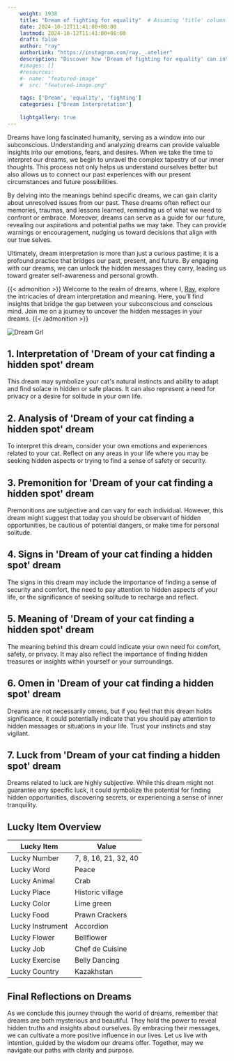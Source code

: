 ```yaml
---
    weight: 1938
    title: "Dream of fighting for equality"  # Assuming 'title' column exists
    date: 2024-10-12T11:41:00+08:00
    lastmod: 2024-10-12T11:41:00+08:00
    draft: false
    author: "ray"
    authorLink: "https://instagram.com/ray._.atelier"
    description: "Discover how 'Dream of fighting for equality' can interpret your future and uncover its significant meanings in your life."
    #images: []
    #resources:
    #- name: "featured-image"
    #  src: "featured-image.png"
    
    tags: ['Dream', 'equality', 'fighting']
    categories: ["Dream Interpretation"]
    
    lightgallery: true
---
```

    
Dreams have long fascinated humanity, serving as a window into our subconscious. Understanding and analyzing dreams can provide valuable insights into our emotions, fears, and desires. When we take the time to interpret our dreams, we begin to unravel the complex tapestry of our inner thoughts. This process not only helps us understand ourselves better but also allows us to connect our past experiences with our present circumstances and future possibilities.

By delving into the meanings behind specific dreams, we can gain clarity about unresolved issues from our past. These dreams often reflect our memories, traumas, and lessons learned, reminding us of what we need to confront or embrace. Moreover, dreams can serve as a guide for our future, revealing our aspirations and potential paths we may take. They can provide warnings or encouragement, nudging us toward decisions that align with our true selves.

Ultimately, dream interpretation is more than just a curious pastime; it is a profound practice that bridges our past, present, and future. By engaging with our dreams, we can unlock the hidden messages they carry, leading us toward greater self-awareness and personal growth.

{{< admonition >}}
Welcome to the realm of dreams, where I, [Ray](https://instagram.com/ray._.atelier), explore the intricacies of dream interpretation and meaning. Here, you’ll find insights that bridge the gap between your subconscious and conscious mind. Join me on a journey to uncover the hidden messages in your dreams.
{{< /admonition >}}

![Dream Grl](https://cdn.pixabay.com/photo/2017/11/02/03/35/gothic-2910057_1280.jpg "Dream Grl")

## 1. Interpretation of 'Dream of your cat finding a hidden spot' dream
 This dream may symbolize your cat's natural instincts and ability to adapt and find solace in hidden or safe places. It can also represent a need for privacy or a desire for solitude in your own life.

## 2. Analysis of 'Dream of your cat finding a hidden spot' dream
 To interpret this dream, consider your own emotions and experiences related to your cat. Reflect on any areas in your life where you may be seeking hidden aspects or trying to find a sense of safety or security.

## 3. Premonition for 'Dream of your cat finding a hidden spot' dream
 Premonitions are subjective and can vary for each individual. However, this dream might suggest that today you should be observant of hidden opportunities, be cautious of potential dangers, or make time for personal solitude.

## 4. Signs in 'Dream of your cat finding a hidden spot' dream
 The signs in this dream may include the importance of finding a sense of security and comfort, the need to pay attention to hidden aspects of your life, or the significance of seeking solitude to recharge and reflect.

## 5. Meaning of 'Dream of your cat finding a hidden spot' dream
 The meaning behind this dream could indicate your own need for comfort, safety, or privacy. It may also reflect the importance of finding hidden treasures or insights within yourself or your surroundings.

## 6. Omen in 'Dream of your cat finding a hidden spot' dream
 Dreams are not necessarily omens, but if you feel that this dream holds significance, it could potentially indicate that you should pay attention to hidden messages or situations in your life. Trust your instincts and stay vigilant.

## 7. Luck from 'Dream of your cat finding a hidden spot' dream
 Dreams related to luck are highly subjective. While this dream might not guarantee any specific luck, it could symbolize the potential for finding hidden opportunities, discovering secrets, or experiencing a sense of inner tranquility.

## Lucky Item Overview
| Lucky Item          | Value              |
|---------------|--------------------|
| Lucky Number        | 7, 8, 16, 21, 32, 40  |
| Lucky Word          | Peace |
| Lucky Animal        | Crab |
| Lucky Place         | Historic village     |
| Lucky Color         | Lime green     |
| Lucky Food          | Prawn Crackers      |
| Lucky Instrument    | Accordion |
| Lucky Flower        | Bellflower    |
| Lucky Job           | Chef de Cuisine       |
| Lucky Exercise      | Belly Dancing  |
| Lucky Country       | Kazakhstan    |


##  Final Reflections on Dreams

As we conclude this journey through the world of dreams, remember that dreams are both mysterious and beautiful. They hold the power to reveal hidden truths and insights about ourselves. By embracing their messages, we can cultivate a more positive influence in our lives. Let us live with intention, guided by the wisdom our dreams offer. Together, may we navigate our paths with clarity and purpose.
